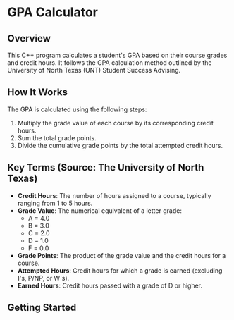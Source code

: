 # GPA Calculator

## Overview
This C++ program calculates a student's GPA based on their course grades and credit hours. It follows the GPA calculation method outlined by the University of North Texas (UNT) Student Success Advising.

## How It Works
The GPA is calculated using the following steps:
1. Multiply the grade value of each course by its corresponding credit hours.
2. Sum the total grade points.
3. Divide the cumulative grade points by the total attempted credit hours.

## Key Terms (Source: The University of North Texas)
- **Credit Hours**: The number of hours assigned to a course, typically ranging from 1 to 5 hours.
- **Grade Value**: The numerical equivalent of a letter grade:
  - A = 4.0
  - B = 3.0
  - C = 2.0
  - D = 1.0
  - F = 0.0
- **Grade Points**: The product of the grade value and the credit hours for a course.
- **Attempted Hours**: Credit hours for which a grade is earned (excluding I's, P/NP, or W's).
- **Earned Hours**: Credit hours passed with a grade of D or higher.

## Getting Started
